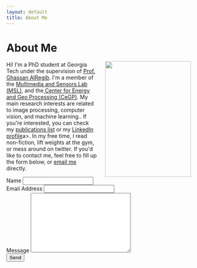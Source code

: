 ```yaml
---
layout: default
title: About Me
---
```


<div>
  <h1 class="pageTitle">About Me</h1>
  <img src="{{ '/assets/img/yazeed.png' | prepend: site.baseurl }}" alt="" height="303" width="225" align="right" hspace="20"> 
  <p>Hi! I'm a PhD student at Georgia Tech under the supervision of <a href="http://users.ece.gatech.edu/gregib/">Prof. Ghassan AlRegib</a>. I'm a member of the <a href="http://www2.ece.gatech.edu/research/labs/msl/index.html"> Multimedia and Sensors Lab (MSL)</a>, and the<a href= "http://cegp.ece.gatech.edu/"> Center for Energy and Geo Processing (CeGP)</a>. My main research interests are related to image processing, computer vision, and machine learning.. If you're interested, you can check my  <a href="http://www.yalaudah.com/publications"> publications list</a> or my <a href= "https://www.linkedin.com/in/alaudah"> LinkedIn profile</a>a>.  In my free time, I read non-fiction, lift weights at the gym, or mess around on twitter. If you'd like to contact me, feel free to fill up the form below, or <a href="mailto:yalaudah@gmail.com">email me</a> directly.</p> 

<form action="http://formspree.io/yalaudah@gmail.com" method="POST">
    <label for="name">Name</label>    
    <input type="text" id="name" name="name" class="full-width"><br>
    <label for="email">Email Address</label>
    <input type="email" id="email" name="_replyto" class="full-width"><br>
    <label for="message">Message</label>
    <textarea name="message" id="message" cols="30" rows="10" class="full-width"></textarea><br>
    <input type="submit" value="Send" class="button">
  </form>


</div>
